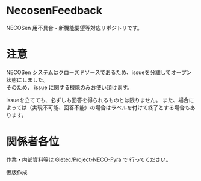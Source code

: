 # NecosenFeedback
NECOSen 用不具合・新機能要望等対応リポジトリです。

# 注意
NECOSen システムはクローズドソースであるため、issueを分離してオープン状態にしました。  
そのため、 issue に関する機能のみお使い頂けます。

issueを立てても、必ずしも回答を得られるものとは限りません。
また、場合によっては（実現不可能、回答不能）の場合はラベルを付けて終了とする場合もあります。

# 関係者各位
作業・内部資料等は [Gletec/Project-NECO-Fyra](https://github.com/Gletec/Project-NECO-Fyra) で 行ってください。

仮版作成
